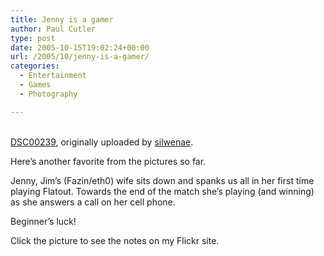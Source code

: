 ```yaml
---
title: Jenny is a gamer
author: Paul Cutler
type: post
date: 2005-10-15T19:02:24+00:00
url: /2005/10/jenny-is-a-gamer/
categories:
  - Entertainment
  - Games
  - Photography

---
```

<div class="flickr-frame">
  <a href="http://www.flickr.com/photos/silwenae/52739012/" title="photo sharing"><img src="https://i0.wp.com/static.flickr.com/27/52739012_4354dae2de.jpg?w=700" class="flickr-photo" alt="" data-recalc-dims="1" /></a><br /> <br /> <span class="flickr-caption"><a href="http://www.flickr.com/photos/silwenae/52739012/">DSC00239</a>, originally uploaded by <a href="http://www.flickr.com/people/silwenae/">silwenae</a>.</span>
</div>

<p class="flickr-yourcomment">
  Here&#8217;s another favorite from the pictures so far.
</p>

Jenny, Jim&#8217;s (Fazin/eth0) wife sits down and spanks us all in her first time playing Flatout. Towards the end of the match she&#8217;s playing (and winning) as she answers a call on her cell phone.

Beginner&#8217;s luck! 

Click the picture to see the notes on my Flickr site.